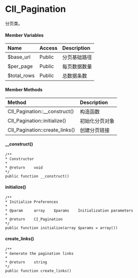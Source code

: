 # CII\_Pagination

分页类。

#### Member Variables

| Name | Access | Description |
| :--- | :--- | :--- |
| $base\_url | Public | 分页基础路径 |
| $per\_page | Public | 每页数据数量 |
| $total\_rows | Public | 总数据条数 |

#### Member Methods

| Method | Description |
| :--- | :--- |
| CII\_Pagination::\_\_construct\(\) | 构造函数 |
| CII\_Pagination::initialize\(\) | 初始化分页对象 |
| CII\_Pagination::create\_links\(\) | 创建分页链接 |

#### \_\_construct\(\)

```
/**
* Constructor
*
* @return    void
*/
public function __construct()
```

#### initialize\(\)

```
/**
* Initialize Preferences
*
* @param     array    $params    Initialization parameters
*
* @return    CI_Pagination
*/
public function initialize(array $params = array())
```

#### create\_links\(\)

```
/**
* Generate the pagination links
*
* @return    string
*/
public function create_links()
```



